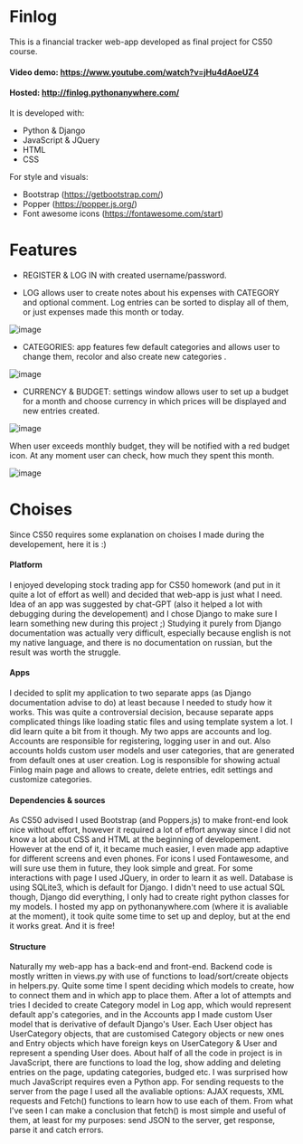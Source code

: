 # Finlog
This is a financial tracker web-app developed as final project for CS50 course.
#### Video demo: https://www.youtube.com/watch?v=jHu4dAoeUZ4
#### Hosted: http://finlog.pythonanywhere.com/

It is developed with: 
- Python & Django
- JavaScript & JQuery
- HTML 
- CSS

For style and visuals:
- Bootstrap (https://getbootstrap.com/)
- Popper (https://popper.js.org/)
- Font awesome icons (https://fontawesome.com/start)

# Features
- REGISTER & LOG IN with created username/password.

- LOG allows user to create notes about his expenses with CATEGORY and optional comment. Log entries can be sorted to display all of them, or just expenses made this month or today. 

![image](https://user-images.githubusercontent.com/119735427/226408180-6b502f2e-ebd4-4f13-9167-43e5a81e8d54.png)

- CATEGORIES: app features few default categories and allows user to change them, recolor and also create new categories .

![image](https://user-images.githubusercontent.com/119735427/226410744-d64cc406-ae41-4ac3-a0e8-108434204fbe.png)

- CURRENCY & BUDGET: settings window allows user to set up a budget for a month and choose currency in which prices will be displayed and new entries created. 

 ![image](https://user-images.githubusercontent.com/119735427/226409316-9f9cef56-5066-41a2-bc60-7445f67480cc.png)

When user exceeds monthly budget, they will be notified with a red budget icon. At any moment user can check, how much they spent this month. 

![image](https://user-images.githubusercontent.com/119735427/226409730-942f7c01-b988-4d97-a730-257dfe85b813.png)

# Choises

Since CS50 requires some explanation on choises I made during the developement, here it is :)

#### Platform
I enjoyed developing stock trading app for CS50 homework (and put in it quite a lot of effort as well) and decided that web-app is just what I need. Idea of an app was suggested by chat-GPT (also it helped a lot with debugging during the developement) and I chose Django to make sure I learn something new during this project ;)
Studying it purely from Django documentation was actually very difficult, especially because english is not my native language, and there is no documentation on russian, but the result was worth the struggle.

#### Apps
I decided to split my application to two separate apps (as Django documentation advise to do) at least because I needed to study how it works.
This was quite a controversial decision, because separate apps complicated things like loading static files and using template system a lot. I did learn quite a bit from it though.
My two apps are accounts and log. Accounts are responsible for registering, logging user in and out. Also accounts holds custom user models and user categories, that are generated from default ones at user creation. Log is responsible for showing actual Finlog main page and allows to create, delete entries, edit settings and customize categories.

#### Dependencies & sources
As CS50 advised I used Bootstrap (and Poppers.js) to make front-end look nice without effort, however it required a lot of effort anyway since I did not know a lot about CSS and HTML at the beginning of developement. However at the end of it, it became much easier, I even made app adaptive for different screens and even phones. 
For icons I used Fontawesome, and will sure use them in future, they look simple and great.
For some interactions with page I used JQuery, in order to learn it as well. 
Database is using SQLite3, which is default for Django. I didn't need to use actual SQL though, Django did everything, I only had to create right python classes for my models.
I hosted my app on pythonanywhere.com (where it is avaliable at the moment), it took quite some time to set up and deploy, but at the end it works great. And it is free!

#### Structure
Naturally my web-app has a back-end and front-end. Backend code is mostly written in views.py with use of functions to load/sort/create objects in helpers.py. Quite some time I spent deciding which models to create, how to connect them and in which app to place them. After a lot of attempts and tries I decided to create Category model in Log app, which would represent default app's categories, and in the Accounts app I made custom User model that is derivative of default Django's User. Each User object has UserCategory objects, that are customised Category objects or new ones and Entry objects which have foreign keys on UserCategory & User and represent a spending User does.
About half of all the code in project is in JavaScript, there are functions to load the log, show adding and deleting entries on the page, updating categories, budged etc. I was surprised how much JavaScript requires even a Python app. 
For sending requests to the server from the page I used all the avaliable options: AJAX requests, XML requests and Fetch() functions to learn how to use each of them. From what I've seen I can make a conclusion that fetch() is most simple and useful of them, at least for my purposes: send JSON to the server, get response, parse it and catch errors.
